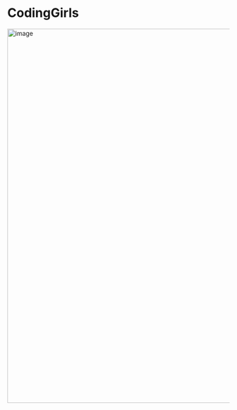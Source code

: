 # CodingGirls
<img width="2560" height="850" alt="image" src="https://github.com/user-attachments/assets/8fac47b4-36a2-47cb-b087-ffe2ecd440ba" />

